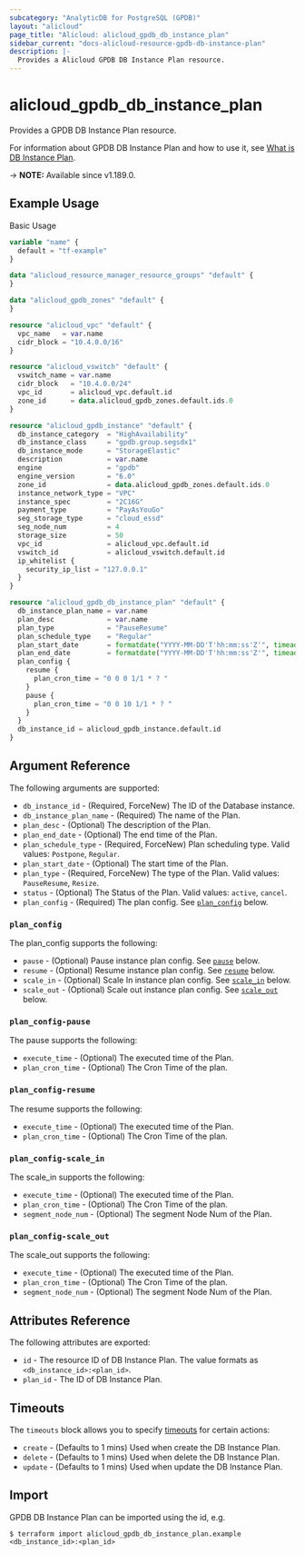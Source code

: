 ```yaml
---
subcategory: "AnalyticDB for PostgreSQL (GPDB)"
layout: "alicloud"
page_title: "Alicloud: alicloud_gpdb_db_instance_plan"
sidebar_current: "docs-alicloud-resource-gpdb-db-instance-plan"
description: |-
  Provides a Alicloud GPDB DB Instance Plan resource.
---
```


# alicloud_gpdb_db_instance_plan

Provides a GPDB DB Instance Plan resource.

For information about GPDB DB Instance Plan and how to use it, see [What is DB Instance Plan](https://www.alibabacloud.com/help/en/analyticdb-for-postgresql/developer-reference/api-gpdb-2016-05-03-createdbinstanceplan).

-> **NOTE:** Available since v1.189.0.

## Example Usage

Basic Usage

```terraform
variable "name" {
  default = "tf-example"
}

data "alicloud_resource_manager_resource_groups" "default" {
}

data "alicloud_gpdb_zones" "default" {
}

resource "alicloud_vpc" "default" {
  vpc_name   = var.name
  cidr_block = "10.4.0.0/16"
}

resource "alicloud_vswitch" "default" {
  vswitch_name = var.name
  cidr_block   = "10.4.0.0/24"
  vpc_id       = alicloud_vpc.default.id
  zone_id      = data.alicloud_gpdb_zones.default.ids.0
}

resource "alicloud_gpdb_instance" "default" {
  db_instance_category  = "HighAvailability"
  db_instance_class     = "gpdb.group.segsdx1"
  db_instance_mode      = "StorageElastic"
  description           = var.name
  engine                = "gpdb"
  engine_version        = "6.0"
  zone_id               = data.alicloud_gpdb_zones.default.ids.0
  instance_network_type = "VPC"
  instance_spec         = "2C16G"
  payment_type          = "PayAsYouGo"
  seg_storage_type      = "cloud_essd"
  seg_node_num          = 4
  storage_size          = 50
  vpc_id                = alicloud_vpc.default.id
  vswitch_id            = alicloud_vswitch.default.id
  ip_whitelist {
    security_ip_list = "127.0.0.1"
  }
}

resource "alicloud_gpdb_db_instance_plan" "default" {
  db_instance_plan_name = var.name
  plan_desc             = var.name
  plan_type             = "PauseResume"
  plan_schedule_type    = "Regular"
  plan_start_date       = formatdate("YYYY-MM-DD'T'hh:mm:ss'Z'", timeadd(timestamp(), "1h"))
  plan_end_date         = formatdate("YYYY-MM-DD'T'hh:mm:ss'Z'", timeadd(timestamp(), "24h"))
  plan_config {
    resume {
      plan_cron_time = "0 0 0 1/1 * ? "
    }
    pause {
      plan_cron_time = "0 0 10 1/1 * ? "
    }
  }
  db_instance_id = alicloud_gpdb_instance.default.id
}
```

## Argument Reference

The following arguments are supported:

* `db_instance_id` - (Required, ForceNew) The ID of the Database instance.
* `db_instance_plan_name` - (Required) The name of the Plan.
* `plan_desc` - (Optional) The description of the Plan.
* `plan_end_date` - (Optional) The end time of the Plan.
* `plan_schedule_type` - (Required, ForceNew) Plan scheduling type. Valid values: `Postpone`, `Regular`.
* `plan_start_date` - (Optional) The start time of the Plan.
* `plan_type` - (Required, ForceNew) The type of the Plan. Valid values: `PauseResume`, `Resize`.
* `status` - (Optional) The Status of the Plan. Valid values: `active`, `cancel`.
* `plan_config` - (Required) The plan config. See [`plan_config`](#plan_config) below.

### `plan_config`

The plan_config supports the following:

* `pause` - (Optional) Pause instance plan config. See [`pause`](#plan_config-pause) below.
* `resume` - (Optional) Resume instance plan config. See [`resume`](#plan_config-resume) below.
* `scale_in` - (Optional) Scale In instance plan config. See [`scale_in`](#plan_config-scale_in) below.
* `scale_out` - (Optional) Scale out instance plan config. See [`scale_out`](#plan_config-scale_out) below.

### `plan_config-pause`

The pause supports the following:

* `execute_time` - (Optional) The executed time of the Plan.
* `plan_cron_time` - (Optional) The Cron Time of the plan.

### `plan_config-resume`

The resume supports the following:

* `execute_time` - (Optional) The executed time of the Plan.
* `plan_cron_time` - (Optional) The Cron Time of the plan.

### `plan_config-scale_in`

The scale_in supports the following:

* `execute_time` - (Optional) The executed time of the Plan.
* `plan_cron_time` - (Optional) The Cron Time of the plan.
* `segment_node_num` - (Optional) The segment Node Num of the Plan.

### `plan_config-scale_out`

The scale_out supports the following:

* `execute_time` - (Optional) The executed time of the Plan.
* `plan_cron_time` - (Optional) The Cron Time of the plan.
* `segment_node_num` - (Optional) The segment Node Num of the Plan.

## Attributes Reference

The following attributes are exported:

* `id` - The resource ID of DB Instance Plan. The value formats as `<db_instance_id>:<plan_id>`.
* `plan_id` - The ID of DB Instance Plan.

## Timeouts

The `timeouts` block allows you to specify [timeouts](https://www.terraform.io/docs/configuration-0-11/resources.html#timeouts) for certain actions:

* `create` - (Defaults to 1 mins) Used when create the DB Instance Plan.
* `delete` - (Defaults to 1 mins) Used when delete the DB Instance Plan.
* `update` - (Defaults to 1 mins) Used when update the DB Instance Plan.


## Import

GPDB DB Instance Plan can be imported using the id, e.g.

```shell
$ terraform import alicloud_gpdb_db_instance_plan.example <db_instance_id>:<plan_id>
```